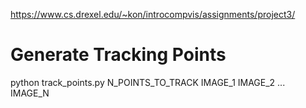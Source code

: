 https://www.cs.drexel.edu/~kon/introcompvis/assignments/project3/

# Generate Tracking Points
python track_points.py N_POINTS_TO_TRACK IMAGE_1 IMAGE_2 ... IMAGE_N
